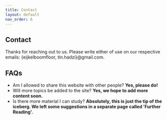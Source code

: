 ```yaml
---
title: Contact
layout: default
nav_order: 6
---
```



## Contact

Thanks for reaching out to us. Please write either of use on our respective emails: {eijkelboomfloor, tin.hadzi}@gmail.com.

## FAQs

- Am I allowed to share this website with other people? **Yes, please do!**
- Will more topics be added to the site? **Yes, we hope to add more content soon.**
- Is there more material I can study? **Absolutely, this is just the tip of the iceberg. We left some suggestions in a
separate page called 'Further Reading'.**


